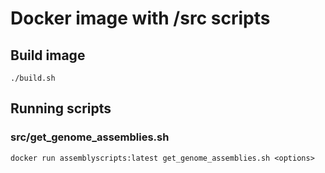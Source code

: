 # Docker image with /src scripts

## Build image

```
./build.sh
```

## Running scripts

### src/get_genome_assemblies.sh

```
docker run assemblyscripts:latest get_genome_assemblies.sh <options>
```
